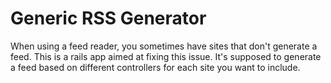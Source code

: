 Generic RSS Generator
=====================

When using a feed reader, you sometimes have sites that don't generate a feed. This is a rails app aimed at fixing this issue.
It's supposed to generate a feed based on different controllers for each site you want to include.
